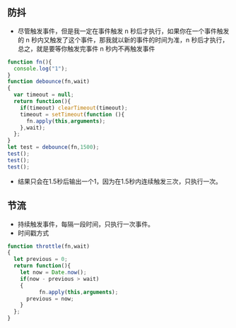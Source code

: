## 防抖
- 尽管触发事件，但是我一定在事件触发 n 秒后才执行，如果你在一个事件触发的 n 秒内又触发了这个事件，那我就以新的事件的时间为准，n 秒后才执行，总之，就是要等你触发完事件 n 秒内不再触发事件
```JavaScript
function fn(){
  console.log("1");
}
function debounce(fn,wait)
{
  var timeout = null;
  return function(){
    if(timeout) clearTimeout(timeout);
    timeout = setTimeout(function (){
      fn.apply(this,arguments);
    },wait);
  };
}
let test = debounce(fn,1500);
test();
test();
test();
```
- 结果只会在1.5秒后输出一个1，因为在1.5秒内连续触发三次，只执行一次。
## 节流
- 持续触发事件，每隔一段时间，只执行一次事件。
- 时间戳方式
```JavaScript
function throttle(fn,wait)
{
  let previous = 0;
  return function(){
    let now = Date.now();
    if(now - previous > wait)
    {
		  fn.apply(this,arguments);
      previous = now;
    }
  };
}
```
